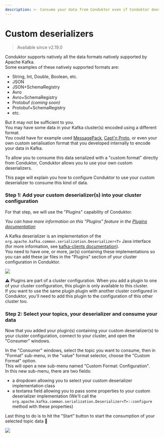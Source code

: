 ```yaml
---
description: >- Consume your data from Conduktor even if Conduktor doesn't support the format you used to serialize it.
---
```


# Custom deserializers

> Available since v2.19.0

Conduktor supports natively all the data formats natively supported by Apache Kafka.     
Some examples of these natively supported formats are:

- String, Int, Double, Boolean, etc.
- JSON
- JSON+SchemaRegistry
- Avro
- Avro+SchemaRegistry
- Protobuf *(coming soon)*
- Protobuf+SchemaRegistry
- etc.

But it may not be sufficient to you.    
You may have some data in your Kafka cluster(s) encoded using a different format.    
You could have for example used [MessagePack](https://msgpack.org/index.html), [Capt'n Proto](https://capnproto.org/),
or even your own custom serialisation format that you developed internally to encode your data in Kafka.

To allow you to consume this data serialized with a "custom format" directly from Conduktor, Conduktor allows you to use
your own custom deserializers.

This page will explain you how to configure Conduktor to use your custom deserializer to consume this kind of data.

### Step 1: Add your custom deserializer(s) into your cluster configuration

For that step, we will use the "Plugins" capability of Conduktor.

*You can have more information on this "Plugins" feature in
the [Plugins documentation](../../kafka-cluster-connection/setting-up-a-connection-to-kafka/README.md)*

A Kafka deserializer is an implementation of the `org.apache.kafka.common.serialization.Deserializer<T>` Java
interface (for more information, see [kafka-clients documentation](https://kafka.apache.org/30/javadoc/org/apache/kafka/common/serialization/Deserializer.html)).    
You need to have one, or more, jar(s) containing these implementations so you can add these jar files in the "Plugins" section of your cluster
configuration in Conduktor.

![](../../.gitbook/assets/custom_deserializer/add_custom_deserializer.gif)

⚠️ Plugins are part of a cluster configuration. When you add a plugin to one of your cluster configuration, this plugin
is only available to this cluster.   
If you want to use the same plugin plugin with another cluster configured in Conduktor, you'll need to add this plugin
to the configuration of this other cluster too.

### Step 2: Select your topics, your deserializer and consume your data

Now that you added your plugin(s) containing your custom deserializer(s) to your cluster configuration, connect to your
cluster, and open the "Consumer" windows.

In the "Consumer" windows, select the topic you want to consume, then in "Format" sub-menu, in the "value" format
selector, choose the "Custom Format" option.    
This will open a new sub-menu named "Custom Format: Configuration".    
In this new sub-menu, there are two fields:

- a dropdown allowing you to select your custom deserializer implementation class
- a textarea field allowing you to pass some properties to your custom deserializer implementation (We'll call
  the `org.apache.kafka.common.serialization.Deserializer<T>::configure` method with these properties)

Last thing to do is to hit the "Start" button to start the consumption of your selected topic data 🎉

![](../../.gitbook/assets/custom_deserializer/use_custom_deserializer.gif)
